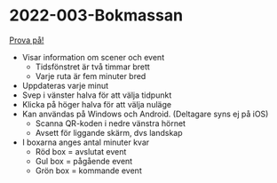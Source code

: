 # 2022-003-Bokmassan

[Prova på!](https://christernilsson.github.io/2022-003-Bokmassan)

* Visar information om scener och event
	* Tidsfönstret är två timmar brett
	* Varje ruta är fem minuter bred
* Uppdateras varje minut
* Svep i vänster halva för att välja tidpunkt
* Klicka på höger halva för att välja nuläge
* Kan användas på Windows och Android. (Deltagare syns ej på iOS)
	* Scanna QR-koden i nedre vänstra hörnet
	* Avsett för liggande skärm, dvs landskap
* I boxarna anges antal minuter kvar
	* Röd  box = avslutat event
	* Gul  box = pågående event
	* Grön box = kommande event
